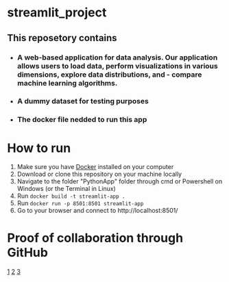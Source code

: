 # streamlit_project 
## This reposetory contains
- ### A web-based application for data analysis. Our application allows users to load data, perform visualizations in various dimensions, explore data distributions, and - compare machine learning algorithms.
- ### A dummy dataset for testing purposes
- ### The docker file nedded to run this app

# How to run
1. Make sure you have [Docker](https://www.docker.com/) installed on your computer
2. Download or clone this repository on your machine locally
3. Navigate to the folder "PythonApp" folder through cmd or Powershell on Windows (or the Terminal in Linux)
4.  Run ```docker build -t streamlit-app .```
5.  Run ```docker run -p 8501:8501 streamlit-app```
6.  Go to your browser and connect to http://localhost:8501/
   
# Proof of collaboration through GitHub
[1](https://github.com/Diabatos-Hmathias/streamlit_project/pull/1)
[2](https://github.com/Diabatos-Hmathias/streamlit_project/pull/2)
[3](https://github.com/Diabatos-Hmathias/streamlit_project/pull/3)
